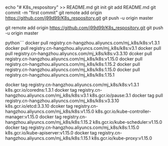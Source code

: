 echo "# K8s_respository" >> README.md
git init
git add README.md
git commit -m "first commit"
git remote add origin https://github.com/j99d99/K8s_respository.git
git push -u origin master



git remote add origin https://github.com/j99d99/K8s_respository.git
git push -u origin master

python```
docker pull registry.cn-hangzhou.aliyuncs.com/mj_k8s/k8s:v1.3.1
docker pull registry.cn-hangzhou.aliyuncs.com/mj_k8s/k8s:v3.1
docker pull pull registry.cn-hangzhou.aliyuncs.com/mj_k8s/k8s:v3.3.10
dcoker pull registry.cn-hangzhou.aliyuncs.com/mj_k8s/k8s:v1.15.0
docker pull registry.cn-hangzhou.aliyuncs.com/mj_k8s/k8s:1.15.2
docker pull registry.cn-hangzhou.aliyuncs.com/mj_k8s/k8s:1.15.0
docker pull registry.cn-hangzhou.aliyuncs.com/mj_k8s/k8s:1.15.1

docker tag registry.cn-hangzhou.aliyuncs.com/mj_k8s/k8s:v1.3.1 k8s.gcr.io/coredns:1.3.1
docker tag registry.cn-hangzhou.aliyuncs.com/mj_k8s/k8s:v3.1 k8s.gcr.io/pause:3.1
docker tag pull registry.cn-hangzhou.aliyuncs.com/mj_k8s/k8s:v3.3.10 k8s.gcr.io/etcd:3.3.10
dcoker tag registry.cn-hangzhou.aliyuncs.com/mj_k8s/k8s:v1.15.0 k8s.gcr.io/kube-controller-manager:v1.15.0
docker tag registry.cn-hangzhou.aliyuncs.com/mj_k8s/k8s:1.15.2 k8s.gcr.io/kube-scheduler:v1.15.0
docker tag registry.cn-hangzhou.aliyuncs.com/mj_k8s/k8s:1.15.0 k8s.gcr.io/kube-apiserver:v1.15.0
docker tag registry.cn-hangzhou.aliyuncs.com/mj_k8s/k8s:1.15.1 k8s.gcr.io/kube-proxy:v1.15.0
```
